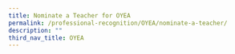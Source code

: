 ```yaml
---
title: Nominate a Teacher for OYEA
permalink: /professional-recognition/OYEA/nominate-a-teacher/
description: ""
third_nav_title: OYEA
---
```


